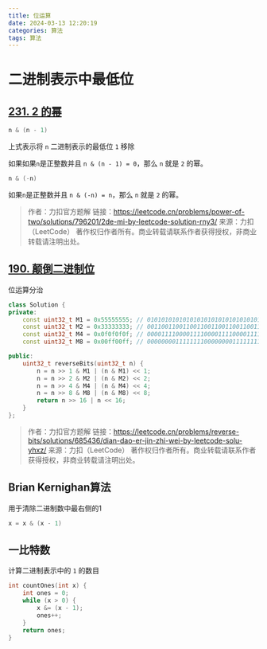 ```yaml
---
title: 位运算
date: 2024-03-13 12:20:19
categories: 算法
tags: 算法
---
```


# 二进制表示中最低位

## [231. 2 的幂](https://leetcode.cn/problems/power-of-two/)

```c++
n & (n - 1)
```

上式表示将 `n` 二进制表示的最低位 `1` 移除

如果如果`n`是正整数并且 `n & (n - 1) = 0`，那么 `n` 就是 `2` 的幂。

```c++
n & (-n)
```

如果`n`是正整数并且 `n & (-n) = n`，那么 `n` 就是 `2` 的幂。

> 作者：力扣官方题解
> 链接：https://leetcode.cn/problems/power-of-two/solutions/796201/2de-mi-by-leetcode-solution-rny3/
> 来源：力扣（LeetCode） 
> 著作权归作者所有。商业转载请联系作者获得授权，非商业转载请注明出处。

## [190. 颠倒二进制位](https://leetcode.cn/problems/reverse-bits/)

位运算分治

```c++
class Solution {
private:
    const uint32_t M1 = 0x55555555; // 01010101010101010101010101010101
    const uint32_t M2 = 0x33333333; // 00110011001100110011001100110011
    const uint32_t M4 = 0x0f0f0f0f; // 00001111000011110000111100001111
    const uint32_t M8 = 0x00ff00ff; // 00000000111111110000000011111111

public:
    uint32_t reverseBits(uint32_t n) {
        n = n >> 1 & M1 | (n & M1) << 1;
        n = n >> 2 & M2 | (n & M2) << 2;
        n = n >> 4 & M4 | (n & M4) << 4;
        n = n >> 8 & M8 | (n & M8) << 8;
        return n >> 16 | n << 16;
    }
};
```

> 作者：力扣官方题解
> 链接：https://leetcode.cn/problems/reverse-bits/solutions/685436/dian-dao-er-jin-zhi-wei-by-leetcode-solu-yhxz/
> 来源：力扣（LeetCode）
> 著作权归作者所有。商业转载请联系作者获得授权，非商业转载请注明出处。

## Brian Kernighan算法

用于清除二进制数中最右侧的1

```c++
x = x & (x - 1)
```

## 一比特数

计算二进制表示中的 `1` 的数目

```c++
int countOnes(int x) {
    int ones = 0;
    while (x > 0) {
        x &= (x - 1);
        ones++;
    }
    return ones;
}
```

